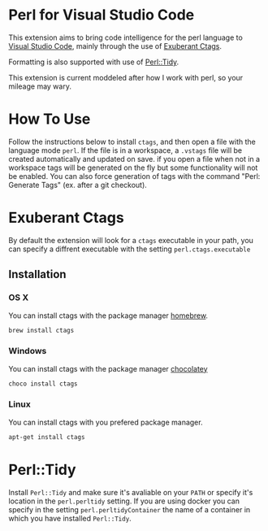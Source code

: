 # Perl for Visual Studio Code

This extension aims to bring code intelligence for the perl language to [Visual Studio Code](https://code.visualstudio.com/), mainly through the use of [Exuberant Ctags](http://ctags.sourceforge.net/).

Formatting is also supported with use of [Perl::Tidy](https://metacpan.org/pod/distribution/Perl-Tidy/lib/Perl/Tidy.pod).

This extension is current moddeled after how I work with perl, so your mileage may wary.

# How To Use

Follow the instructions below to install `ctags`, and then open a file with the language mode `perl`. If the file is in a workspace, a `.vstags` file will be created automatically and updated on save. if you open a file when not in a workspace tags will be generated on the fly but some functionality will not be enabled. You can also force generation of tags with the command "Perl: Generate Tags" (ex. after a git checkout).

# Exuberant Ctags

By default the extension will look for a `ctags` executable in your path, you can specify a diffrent executable with the setting `perl.ctags.executable`

## Installation

### OS X

You can install ctags with the package manager [homebrew](http://brew.sh/).

```sh
brew install ctags
```

### Windows

You can install ctags with the package manager [chocolatey](https://chocolatey.org/)

```sh
choco install ctags
```

### Linux

You can install ctags with you prefered package manager.

```sh
apt-get install ctags
```

# Perl::Tidy

Install `Perl::Tidy` and make sure it's avaliable on your `PATH` or specify it's location in the `perl.perltidy` setting. If you are using docker you can specify in the setting `perl.perltidyContainer` the name of a container in which you have installed `Perl::Tidy`.
